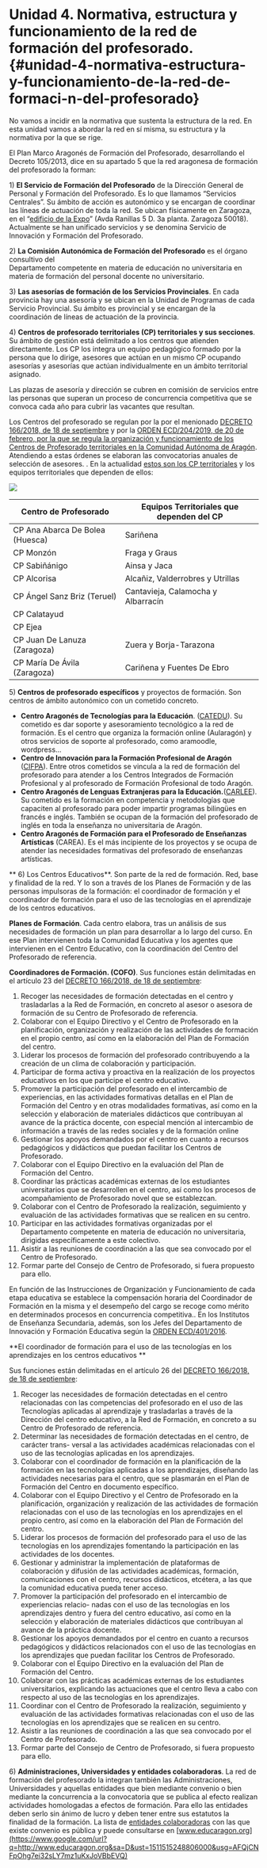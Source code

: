 # Unidad 4. Normativa, estructura y funcionamiento de la red de formación del profesorado. {#unidad-4-normativa-estructura-y-funcionamiento-de-la-red-de-formaci-n-del-profesorado}

No vamos a incidir en la normativa que sustenta la estructura de la red. En esta unidad vamos a abordar la red en sí misma, su estructura y la normativa por la que se rige.

El Plan Marco Aragonés de Formación del Profesorado, desarrollando el Decreto 105/2013, dice en su apartado 5 que la red aragonesa de formación del profesorado la forman:

1\) **El Servicio de Formación del Profesorado** de la Dirección General de Personal y Formación del Profesorado. Es lo que llamamos “Servicios Centrales”. Su ámbito de acción es autonómico y se encargan de coordinar las líneas de actuación de toda la red. Se ubican físicamente en Zaragoza, en el “[edificio de la Expo](https://www.google.com/url?q=https://www.google.es/maps/place/Departamento%2Bde%2BEducación,%2BCultura%2By%2BDeporte/@41.6865385,-0.9230589,14z/data%3D!4m8!1m2!2m1!1sdepartamento%2Beducacion%2Baragon!3m4!1s0x0:0xee0d97a9e6e535a1!8m2!3d41.6695339!4d-0.9048969&sa=D&ust=1511515248799000&usg=AFQjCNEtLgd_-uUVjeNzechtGfTG-bXA5Q)” \(Avda Ranillas 5 D. 3a planta. Zaragoza 50018\). Actualmente se han unificado servicios y se denomina Servicio de Innovación y Formación del Profesorado.

2\) **La Comisión Autonómica de Formación del Profesorado** es el órgano consultivo del  
Departamento competente en materia de educación no universitaria en materia de formación del personal docente no universitario.

3\) **Las asesorías de formación de los Servicios Provinciales**. En cada provincia hay una asesoría y se ubican en la Unidad de Programas de cada Servicio Provincial. Su ámbito es provincial y se encargan de la coordinación de líneas de actuación de la provincia.

4\) **Centros de profesorado territoriales \(CP\) territoriales y sus secciones**. Su ámbito de gestión está delimitado a los centros que atienden directamente. Los CP los integra un equipo pedagógico formado por la persona que lo dirige, asesores que actúan en un mismo CP ocupando asesorías y asesorías que actúan individualmente en un ámbito territorial asignado.

Las plazas de asesoría y dirección se cubren en comisión de servicios entre las personas que superan un proceso de concurrencia competitiva que se convoca cada año para cubrir las vacantes que resultan.

Los Centros del profesorado se regulan por la por el menionado [DECRETO 166/2018, de 18 de septiembre](https://bit.ly/2SgTskC) y por la [ORDEN ECD/204/2019, de 20 de febrero, por la que se regula la organización y funcionamiento de los Centros de Profesorado territoriales en la Comunidad Autónoma de Aragón](https://bit.ly/2TZii4q). Atendiendo a estas órdenes se elaboran las convocatorias anuales de selección de asesores. . En la actualidad [estos son los CP territoriales](https://bit.ly/2MXhon2) y los equipos territoriales que dependen de ellos:

![](/assets/Selección_506.png)  

| **Centro de Profesorado** | **Equipos Territoriales que dependen del CP** |
| --- | --- |
| CP Ana Abarca De Bolea (Huesca) | Sariñena |
| CP Monzón | Fraga y Graus |
| CP Sabiñánigo | Ainsa y Jaca |
| CP Alcorisa | Alcañiz, Valderrobres y Utrillas |
| CP Ángel Sanz Briz (Teruel) | Cantavieja, Calamocha y Albarracín |
| CP Calatayud |   |
| CP Ejea |   |
| CP Juan De Lanuza (Zaragoza) | Zuera y Borja-Tarazona |
| CP María De Ávila (Zaragoza) | Cariñena y Fuentes De Ebro|


5\) **Centros de profesorado específicos** y proyectos de formación. Son centros de ámbito autonómico  con un cometido concreto.

* **Centro Aragonés de Tecnologías para la Educación**. \([CATEDU](https://www.google.com/url?q=http://web.catedu.es/webcatedu/&sa=D&ust=1511515248802000&usg=AFQjCNEKLV_XHnJvSZYHkIfNmUqHmoduMQ)\). Su cometido es dar soporte y asesoramiento tecnológico a la red de formación. Es el centro que organiza la formación online \(Aularagón\)  y otros servicios de soporte al profesorado, como aramoodle, wordpress…
* **Centro de Innovación para la Formación Profesional de Aragón** \([CIFPA](https://www.google.com/url?q=http://cifpa.aragon.es/joomla1/&sa=D&ust=1511515248803000&usg=AFQjCNGcPa3otHZeCf8f-ozYaHzdDnouqQ)\). Entre otros cometidos se vincula a la red de formación del profesorado para atender a los Centros Integrados de Formación Profesional y al profesorado de Formación Profesional de todo Aragón.
* **Centro Aragonés de Lenguas Extranjeras para la Educación.**\([CARLEE](https://www.google.com/url?q=https://centrolenguasaragon.wordpress.com/&sa=D&ust=1511515248803000&usg=AFQjCNFBLfXFOkEvkywXSsuKE9HbtBHPPw)\). Su cometido es la formación en competencia y metodologías que capaciten al profesorado para poder impartir programas bilingües en francés e inglés. También se ocupan de la formación del profesorado de inglés en toda la enseñanza no universitaria de Aragón.
* **Centro Aragonés de Formación para el Profesorado de Enseñanzas Artísticas** \(CAREA\). Es el más incipiente de los proyectos y se ocupa de atender las necesidades formativas del profesorado de enseñanzas artísticas.

** 6\) Los Centros Educativos**. Son parte de la red de formación. Red, base y finalidad de la red.  Y lo son a través de los Planes de Formación y de las personas impulsoras de la formación: el coordinador de formación y el coordinador de formación para el uso de las tecnologías en el aprendizaje de los centros educativos.

**Planes de Formación**. Cada centro elabora, tras un análisis de sus necesidades de formación un plan para desarrollar a lo largo del curso. En ese Plan intervienen toda la Comunidad Educativa y los agentes que intervienen en el Centro Educativo, con la coordinación del Centro del Profesorado de referencia.

**Coordinadores de Formación. \(COFO\)**.  Sus funciones están delimitadas en el artículo 23 del [DECRETO 166/2018, de 18 de septiembre](https://bit.ly/2SgTskC):

1. Recoger las necesidades de formación detectadas en el centro y trasladarlas a la Red
   de Formación, en concreto al asesor o asesora de formación de su Centro de Profesorado de referencia.
2. Colaborar con el Equipo Directivo y el Centro de Profesorado en la planificación, organización y realización de las actividades de formación en el propio centro, así como en la elaboración del Plan de Formación del centro.
3. Liderar los procesos de formación del profesorado contribuyendo a la creación de un
   clima de colaboración y participación.
4. Participar de forma activa y proactiva en la realización de los proyectos educativos en los que participe el centro educativo.
5. Promover la participación del profesorado en el intercambio de experiencias, en las
   actividades formativas detallas en el Plan de Formación del Centro y en otras modalidades formativas, así como en la selección y elaboración de materiales didácticos que contribuyan al avance de la práctica docente, con especial mención al intercambio de información a través de las redes sociales y de la formación online
6. Gestionar los apoyos demandados por el centro en cuanto a recursos pedagógicos y
   didácticos que puedan facilitar los Centros de Profesorado.
7. Colaborar con el Equipo Directivo en la evaluación del Plan de Formación del Centro.
8. Coordinar las prácticas académicas externas de los estudiantes universitarios que se
   desarrollen en el centro, así como los procesos de acompañamiento de Profesorado novel
   que se establezcan.
9. Colaborar con el Centro de Profesorado la realización, seguimiento y evaluación de las actividades formativas que se realicen en su centro.
10. Participar en las actividades formativas organizadas por el Departamento competente
    en materia de educación no universitaria, dirigidas específicamente a este colectivo.
11. Asistir a las reuniones de coordinación a las que sea convocado por el Centro de Profesorado.
12. Formar parte del Consejo de Centro de Profesorado, si fuera propuesto para ello.

En función de las Instrucciones de Organización y Funcionamiento de cada etapa educativa se establece la compensación horaria del Coordinador de Formación en la misma y el desempeño del cargo se recoge como mérito en determinados procesos en concurrencia competitiva.. En los Institutos de Enseñanza Secundaria, además, son los Jefes del Departamento de Innovación y Formación Educativa según la [ORDEN ECD/401/2016](https://www.google.com/url?q=http://www.boa.aragon.es/cgi-bin/EBOA/BRSCGI?CMD%3DVEROBJ%26MLKOB%3D907182863636&sa=D&ust=1511515248805000&usg=AFQjCNHf7fsmVUV63z8wHKjTItlwy8DDng).

**El coordinador de formación para el uso de las tecnologías en los aprendizajes en los centros educativos **

Sus funciones están delimitadas en el artículo 26 del [DECRETO 166/2018, de 18 de septiembre](https://bit.ly/2SgTskC):

1. Recoger las necesidades de formación detectadas en el centro relacionadas con las
   competencias del profesorado en el uso de las Tecnologías aplicadas al aprendizaje y trasladarlas a través de la Dirección del centro educativo, a la Red de Formación, en concreto a su Centro de Profesorado de referencia.
2. Determinar las necesidades de formación detectadas en el centro, de carácter trans-
   versal a las actividades académicas relacionadas con el uso de las tecnologías aplicadas en los aprendizajes.
3. Colaborar con el coordinador de formación en la planificación de la formación en las
   tecnologías aplicadas a los aprendizajes, diseñando las actividades necesarias para el centro, que se plasmarán en el Plan de Formación del Centro en documento específico.
4. Colaborar con el Equipo Directivo y el Centro de Profesorado en la planificación, organización y realización de las actividades de formación relacionadas con el uso de las tecnologías en los aprendizajes en el propio centro, así como en la elaboración del Plan de Formación del centro.
5. Liderar los procesos de formación del profesorado para el uso de las tecnologías en los aprendizajes fomentando la participación en las actividades de los docentes.
6. Gestionar y administrar la implementación de plataformas de colaboración y difusión de las actividades académicas, formación, comunicaciones con el centro, recursos didácticos, etcétera, a las que la comunidad educativa pueda tener acceso.
7. Promover la participación del profesorado en el intercambio de experiencias relacio-
   nadas con el uso de las tecnologías en los aprendizajes dentro y fuera del centro educativo, así como en la selección y elaboración de materiales didácticos que contribuyan al avance de la práctica docente.
8. Gestionar los apoyos demandados por el centro en cuanto a recursos pedagógicos y
   didácticos relacionados con el uso de las tecnologías en los aprendizajes que puedan facilitar los Centros de Profesorado.
9. Colaborar con el Equipo Directivo en la evaluación del Plan de Formación del Centro.
10. Colaborar con las prácticas académicas externas de los estudiantes universitarios,
    explicando las actuaciones que el centro lleva a cabo con respecto al uso de las tecnologías en los aprendizajes.
11. Coordinar con el Centro de Profesorado la realización, seguimiento y evaluación de las actividades formativas relacionadas con el uso de las tecnologías en los aprendizajes que se realicen en su centro.
12. Asistir a las reuniones de coordinación a las que sea convocado por el Centro de Profesorado.
13. Formar parte del Consejo de Centro de Profesorado, si fuera propuesto para ello.

6\) **Administraciones, Universidades y entidades colaboradoras**. La red de formación del profesorado la integran también las Administraciones, Universidades y aquellas entidades que bien mediante convenio o bien mediante la concurrencia a la convocatoria que se publica al efecto realizan actividades homologadas a efectos de formación. Para ello las entidades deben serlo sin ánimo de lucro y deben tener entre sus estatutos la finalidad de la formación. La lista de [entidades colaboradoras](https://www.google.com/url?q=http://www.educaragon.org/arboles/arbol.asp?sepRuta%3D%26guiaeducativa%3D41%26strSeccion%3DA1A316%26titpadre%3DEntidades%2Bcolaboradoras%26arrpadres%3D%26arrides%3D%26arridesvin%3D%26lngArbol%3D2575%26lngArbolvinculado%3D&sa=D&ust=1511515248806000&usg=AFQjCNHI6BuUE-HhKen3mXLTLAiKQflSAw) con las que existe convenio es pública y puede consultarse en [www.educaragon.org](https://www.google.com/url?q=http://www.educaragon.org&sa=D&ust=1511515248806000&usg=AFQjCNFpOhg7ei32sLY7mz1uKxJoVBbEVQ)

